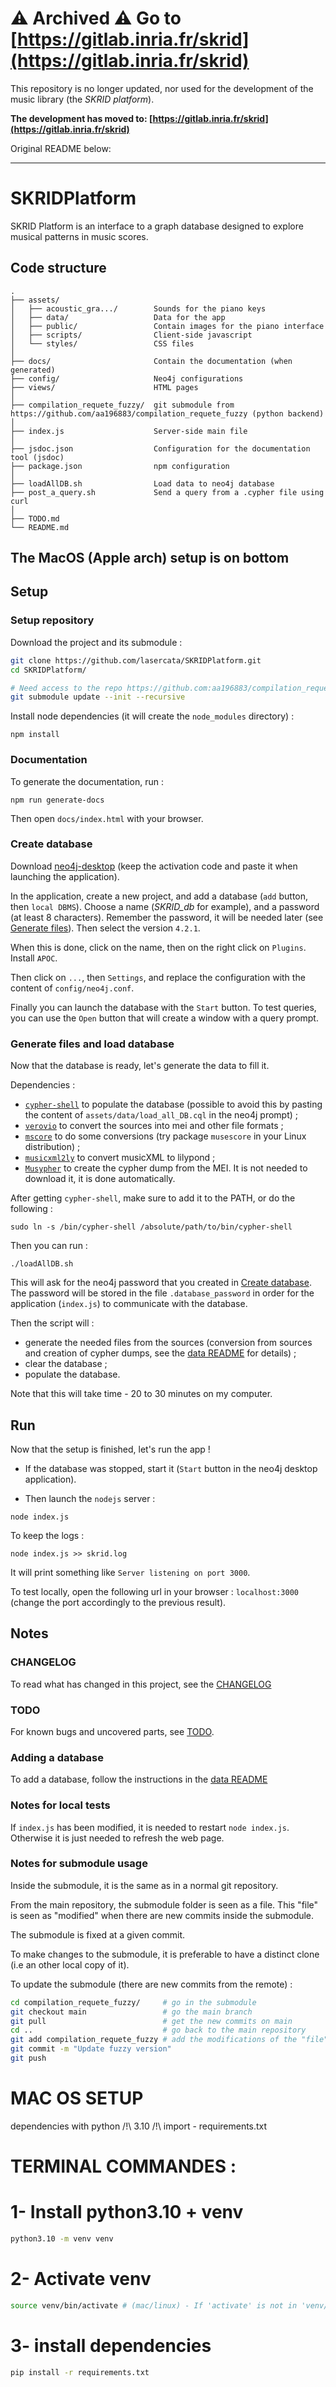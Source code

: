 # ⚠️ Archived ⚠️ Go to [https://gitlab.inria.fr/skrid](https://gitlab.inria.fr/skrid)
This repository is no longer updated, nor used for the development of the music library (the *SKRID platform*).

**The development has moved to: [https://gitlab.inria.fr/skrid](https://gitlab.inria.fr/skrid)**

Original README below:

---

# SKRIDPlatform

SKRID Platform is an interface to a graph database designed to explore musical patterns in music scores.

## Code structure
```
.
├── assets/
│   ├── acoustic_gra.../        Sounds for the piano keys
│   ├── data/                   Data for the app
│   ├── public/                 Contain images for the piano interface
│   ├── scripts/                Client-side javascript
│   └── styles/                 CSS files
│
├── docs/                       Contain the documentation (when generated)
├── config/                     Neo4j configurations
├── views/                      HTML pages
│
├── compilation_requete_fuzzy/  git submodule from https://github.com/aa196883/compilation_requete_fuzzy (python backend)
│
├── index.js                    Server-side main file
│
├── jsdoc.json                  Configuration for the documentation tool (jsdoc)
├── package.json                npm configuration
│
├── loadAllDB.sh                Load data to neo4j database
├── post_a_query.sh             Send a query from a .cypher file using curl
│
├── TODO.md
└── README.md
```

## The MacOS (Apple arch) setup is on bottom 

## Setup
### Setup repository
Download the project and its submodule :
```bash
git clone https://github.com/lasercata/SKRIDPlatform.git
cd SKRIDPlatform/

# Need access to the repo https://github.com:aa196883/compilation_requete_fuzzy
git submodule update --init --recursive
```

<!-- TODO: if no ssh key, ... -->

Install node dependencies (it will create the `node_modules` directory) :
```
npm install
```

### Documentation
To generate the documentation, run :
```
npm run generate-docs
```

Then open `docs/index.html` with your browser.

### Create database <a name='create-db'></a>
Download [neo4j-desktop](https://neo4j.com/download/) (keep the activation code and paste it when launching the application).

In the application, create a new project, and add a database (`add` button, then `local DBMS`).
Choose a name (*SKRID_db* for example), and a password (at least 8 characters). Remember the password, it will be needed later (see [Generate files](#generate-files)).
Then select the version `4.2.1`.

When this is done, click on the name, then on the right click on `Plugins`. Install `APOC`.

Then click on `...`, then `Settings`, and replace the configuration with the content of `config/neo4j.conf`.

Finally you can launch the database with the `Start` button.
To test queries, you can use the `Open` button that will create a window with a query prompt.

### Generate files and load database <a name='generate-files'></a>
Now that the database is ready, let's generate the data to fill it.

Dependencies :
- [`cypher-shell`](https://neo4j.com/deployment-center/?cypher-shell#tools-tab) to populate the database (possible to avoid this by pasting the content of `assets/data/load_all_DB.cql` in the neo4j prompt) ;
- [`verovio`](https://book.verovio.org/installing-or-building-from-sources/command-line.html) to convert the sources into mei and other file formats ;
- [`mscore`](https://musescore.org/en/download) to do some conversions (try package `musescore` in your Linux distribution) ;
- [`musicxml2ly`](https://manpages.ubuntu.com/manpages/trusty/man1/musicxml2ly.1.html) to convert musicXML to lilypond ;
- [`Musypher`](https://github.com/lasercata/Musypher) to create the cypher dump from the MEI. It is not needed to download it, it is done automatically.

After getting `cypher-shell`, make sure to add it to the PATH, or do the following :
```
sudo ln -s /bin/cypher-shell /absolute/path/to/bin/cypher-shell
```

Then you can run :
```
./loadAllDB.sh
```

This will ask for the neo4j password that you created in [Create database](#create-db).
The password will be stored in the file `.database_password` in order for the application (`index.js`) to communicate with the database.

Then the script will :
- generate the needed files from the sources (conversion from sources and creation of cypher dumps, see the [data README](assets/data/README.md) for details) ;
- clear the database ;
- populate the database.

Note that this will take time - 20 to 30 minutes on my computer.


## Run
Now that the setup is finished, let's run the app !

* If the database was stopped, start it (`Start` button in the neo4j desktop application).

* Then launch the `nodejs` server :
```
node index.js
```

To keep the logs :
```
node index.js >> skrid.log
```

It will print something like `Server listening on port 3000`.

To test locally, open the following url in your browser : `localhost:3000` (change the port accordingly to the previous result).


## Notes
### CHANGELOG
To read what has changed in this project, see the [CHANGELOG](CHANGELOG.md)

### TODO
For known bugs and uncovered parts, see [TODO](TODO.md).

### Adding a database
To add a database, follow the instructions in the [data README](assets/data/README.md)

### Notes for local tests
If `index.js` has been modified, it is needed to restart `node index.js`. Otherwise it is just needed to refresh the web page.

### Notes for submodule usage
Inside the submodule, it is the same as in a normal git repository.

From the main repository, the submodule folder is seen as a file.
This "file" is seen as "modified" when there are new commits inside the submodule.

The submodule is fixed at a given commit.

To make changes to the submodule, it is preferable to have a distinct clone (i.e an other local copy of it).

To update the submodule (there are new commits from the remote) :
```bash
cd compilation_requete_fuzzy/     # go in the submodule
git checkout main                 # go the main branch
git pull                          # get the new commits on main
cd ..                             # go back to the main repository
git add compilation_requete_fuzzy # add the modifications of the "file" (the submodule)
git commit -m "Update fuzzy version"
git push
```
# MAC OS SETUP 
dependencies with python /!\ 3.10 /!\ import - requirements.txt 
# TERMINAL COMMANDES :
# 1- Install python3.10 + venv
```bash
python3.10 -m venv venv
```
# 2- Activate venv
```bash
source venv/bin/activate # (mac/linux) - If 'activate' is not in 'venv/bin' -> remove 'venv' and retry first step
```
# 3- install dependencies
```bash
pip install -r requirements.txt
```
#
